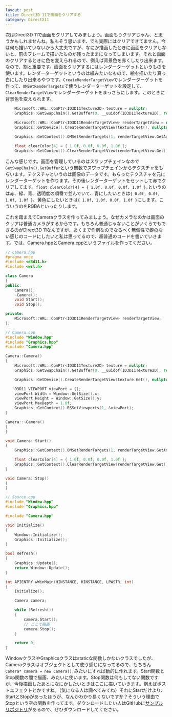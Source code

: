 ```yaml
---
layout: post
title: Direct3D 11で画面をクリアする
category: DirectX11
---
```


次はDirect3D 11で画面をクリアしてみましょう。画面もうクリアじゃん、と思うかもしれませんね。私もそう思います、でも実際にはクリアできてません。今は何も描いていないから大丈夫ですが、なにか描画したときに画面をクリアしないと、前のフレームで描いたものが残ったままになってしまいます。それと画面のクリアするときに色を変えられるので、例えば背景色を赤くしたり出来ます。なので、割と重要です。画面をクリアするにはレンダーターゲットというものを使います。レンダーターゲットというのは紙みたいなもので、絵を描いたり真っ白にしたり出来るやつです。`CreateRenderTargetView`でレンダーターゲットを作って、`OMSetRenderTargets`で使うレンダーターゲットを設定して、`ClearRenderTargetView`でレンダーターゲットをまっさらにします。このときに背景色を変えられます。

``` cpp
    Microsoft::WRL::ComPtr<ID3D11Texture2D> texture = nullptr;
    Graphics::GetSwapChain().GetBuffer(0, __uuidof(ID3D11Texture2D), reinterpret_cast<void**>(texture.GetAddressOf()));

    Microsoft::WRL::ComPtr<ID3D11RenderTargetView> renderTargetView = nullptr;
    Graphics::GetDevice().CreateRenderTargetView(texture.Get(), nullptr, renderTargetView.GetAddressOf());

    Graphics::GetContext().OMSetRenderTargets(1, renderTargetView.GetAddressOf(), nullptr);

    float clearColor[4] = { 1.0f, 0.0f, 0.0f, 1.0f };
    Graphics::GetContext().ClearRenderTargetView(renderTargetView.Get(), clearColor);
```

こんな感じです。画面を管理しているのはスワップチェインなので`GetSwapChain().GetBuffer`という関数でスワップチェインからテクスチャをもらいます。テクスチャというのは画像のデータです。もらったテクスチャを元にレンダーターゲットを作ります。その後レンダーターゲットをセットして赤でクリアしてます。`float clearColor[4] = { 1.0f, 0.0f, 0.0f, 1.0f };`というのは赤、緑、青、透明度の順番で並んでいて、青にしたいときは`{ 0.0f, 0.0f, 1.0f, 1.0f }`、黄色にしたいときは`{ 1.0f, 1.0f, 0.0f, 1.0f }`にします。こういうのをRGBAといったりします。

これを踏まえてCameraクラスを作ってみましょう。なぜカメラなのかは画面のクリアは普通カメラがするからです。もちろん普通じゃないことがいくらでもできるのがDirect3D 11なんですが、あくまで作例なのでなるべく無個性で癖のない感じのコードにしたいと私は思ってるので、超普通のコードを書いていきます。では、Camera.hppとCamera.cppというファイルを作ってください。

``` cpp
// Camera.hpp
#pragma once
#include <d3d11.h>
#include <wrl.h>

class Camera
{
public:
    Camera();
    ~Camera();
    void Start();
    void Stop();

private:
    Microsoft::WRL::ComPtr<ID3D11RenderTargetView> renderTargetView;
};
```

``` cpp
// Camera.cpp
#include "Window.hpp"
#include "Graphics.hpp"
#include "Camera.hpp"

Camera::Camera()
{
    Microsoft::WRL::ComPtr<ID3D11Texture2D> texture = nullptr;
    Graphics::GetSwapChain().GetBuffer(0, __uuidof(ID3D11Texture2D), reinterpret_cast<void**>(texture.GetAddressOf()));

    Graphics::GetDevice().CreateRenderTargetView(texture.Get(), nullptr, renderTargetView.GetAddressOf());

    D3D11_VIEWPORT viewPort = {};
    viewPort.Width = Window::GetSize().x;
    viewPort.Height = Window::GetSize().y;
    viewPort.MaxDepth = 1.0f;
    Graphics::GetContext().RSSetViewports(1, &viewPort);
}

Camera::~Camera()
{
}

void Camera::Start()
{
    Graphics::GetContext().OMSetRenderTargets(1, renderTargetView.GetAddressOf(), nullptr);

    float clearColor[4] = { 1.0f, 0.0f, 0.0f, 1.0f };
    Graphics::GetContext().ClearRenderTargetView(renderTargetView.Get(), clearColor);
}

void Camera::Stop()
{
}
```

``` cpp
// Source.cpp
#include "Window.hpp"
#include "Graphics.hpp"

#include "Camera.hpp"

void Initialize()
{
    Window::Initialize();
    Graphics::Initialize();
}

bool Refresh()
{
    Graphics::Update();
    return Window::Update();
}

int APIENTRY wWinMain(HINSTANCE, HINSTANCE, LPWSTR, int)
{
    Initialize();

    Camera camera;

    while (Refresh())
    {
        camera.Start();
        // ここで描画
        camera.Stop();
    }

    return 0;
}
```

WindowクラスやGraphicsクラスはstaticな関数しかないクラスでしたが、Cameraクラスはオブジェクトとして使う感じになってるので、もちろん`Camera* camera = new Camera();`みたいにすれば動的に作れます。Start関数とStop関数の間で描画、みたいに使います。Stop関数は何もしてない関数ですが、今後描画したあとになにかしたいときはここに描いていきます。例えばポストエフェクトとかですね。（気になる人は調べてみてね）それにStartだけより、StartとStopがあったほうが、なんかわかり易くないですか？そういう理由でStopという空の関数を作ってます。ダウンロードしたい人はGitHubに[サンプルリポジトリ](https://github.com/itukikikuti/DirectX11Sample)があるので、ぜひダウンロードしてください。
